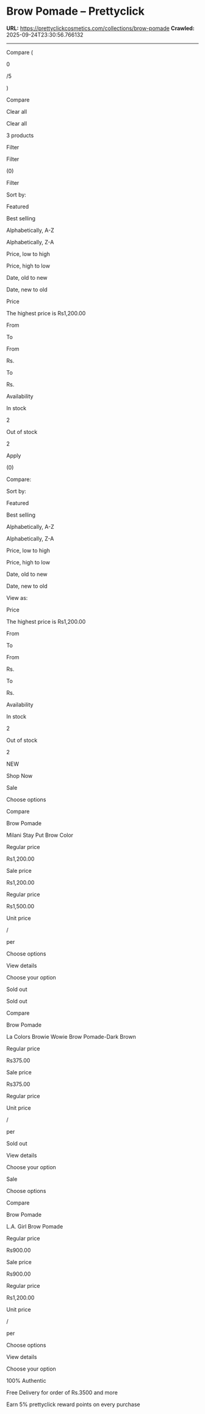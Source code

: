 # Brow Pomade – Prettyclick

**URL:** https://prettyclickcosmetics.com/collections/brow-pomade
**Crawled:** 2025-09-24T23:30:56.766132

---

Compare (

0

/5

)

Compare

Clear all

Clear all

3 products

Filter

Filter

(0)

Filter

Sort by:

Featured

Best selling

Alphabetically, A-Z

Alphabetically, Z-A

Price, low to high

Price, high to low

Date, old to new

Date, new to old

Price

The highest price is Rs1,200.00

From

To

From

Rs.

To

Rs.

Availability

In stock

2

Out of stock

2

Apply

(0)

Compare:

Sort by:

Featured

Best selling

Alphabetically, A-Z

Alphabetically, Z-A

Price, low to high

Price, high to low

Date, old to new

Date, new to old

View as:

Price

The highest price is Rs1,200.00

From

To

From

Rs.

To

Rs.

Availability

In stock

2

Out of stock

2

NEW

Shop Now

Sale

Choose options

Compare

Brow Pomade

Milani Stay Put Brow Color

Regular price

Rs1,200.00

Sale price

Rs1,200.00

Regular price

Rs1,500.00

Unit price

/

per

Choose options

View details

Choose your option

Sold out

Sold out

Compare

Brow Pomade

La Colors Browie Wowie Brow Pomade-Dark Brown

Regular price

Rs375.00

Sale price

Rs375.00

Regular price

Unit price

/

per

Sold out

View details

Choose your option

Sale

Choose options

Compare

Brow Pomade

L.A. Girl Brow Pomade

Regular price

Rs900.00

Sale price

Rs900.00

Regular price

Rs1,200.00

Unit price

/

per

Choose options

View details

Choose your option

100% Authentic

Free Delivery for order of Rs.3500 and more

Earn 5% prettyclick reward points on every purchase